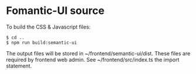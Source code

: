 # Fomantic-UI source

To build the CSS & Javascript files:

```
$ cd ..
$ npm run build:semantic-ui
```

The output files will be stored in ~/frontend/semantic-ui/dist. These files are required by frontend web admin. See ~/frontend/src/index.ts the import statement.